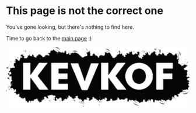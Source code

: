 # This page is not the correct one

You've gone looking, but there's nothing to find here.

Time to go back to the [main page](README.md) :)

<a href="https://kevkof.com"><img src="Images/kevkof.png" alt="Kevkof logo"/></a>
